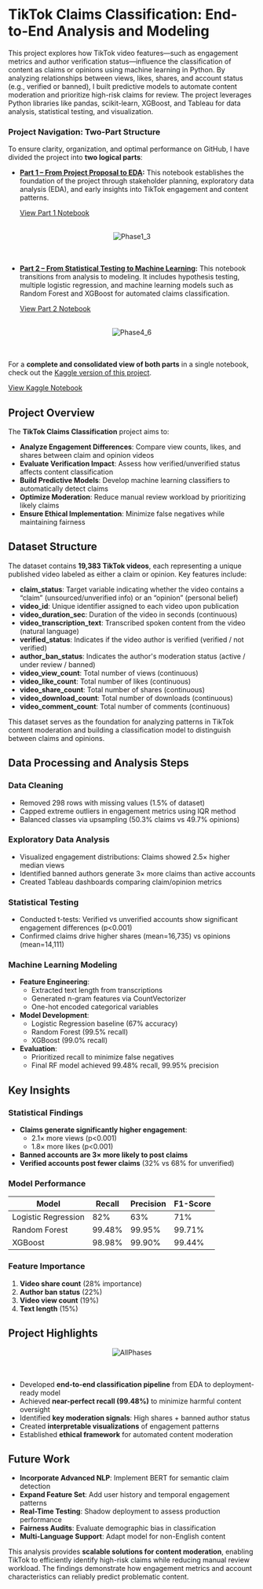 # **TikTok Claims Classification: End-to-End Analysis and Modeling**  

This project explores how TikTok video features—such as engagement metrics and author verification status—influence the classification of content as claims or opinions using machine learning in Python. By analyzing relationships between views, likes, shares, and account status (e.g., verified or banned), I built predictive models to automate content moderation and prioritize high-risk claims for review. The project leverages Python libraries like pandas, scikit-learn, XGBoost, and Tableau for data analysis, statistical testing, and visualization.

### **Project Navigation: Two-Part Structure**

To ensure clarity, organization, and optimal performance on GitHub, I have divided the project into **two logical parts**:

- **[Part 1 – From Project Proposal to EDA](https://github.com/Cyberoctane29/TikTok-Claims-Classification-End-to-End-Analysis-and-Modeling/blob/main/TikTok_Claims_Classification_Part1_Project_Proposal_to_EDA.ipynb):** This notebook establishes the foundation of the project through stakeholder planning, exploratory data analysis (EDA), and early insights into TikTok engagement and content patterns.

  [View Part 1 Notebook](https://github.com/Cyberoctane29/TikTok-Claims-Classification-End-to-End-Analysis-and-Modeling/blob/main/TikTok_Claims_Classification_Part1_Project_Proposal_to_EDA.ipynb)
<br><br>
<div style="width:100%;text-align: center;"> <img align=middle src="https://i.ibb.co/TDJ7CMsF/Phases1-3.jpg" alt="Phase1_3"> </div>
<br><br>

- **[Part 2 – From Statistical Testing to Machine Learning](https://github.com/Cyberoctane29/TikTok-Claims-Classification-End-to-End-Analysis-and-Modeling/blob/main/TikTok_Claims_Classification_Part2_Statistical_Analysis_to_Modeling.ipynb):** This notebook transitions from analysis to modeling. It includes hypothesis testing, multiple logistic regression, and machine learning models such as Random Forest and XGBoost for automated claims classification.  

  [View Part 2 Notebook](https://github.com/Cyberoctane29/TikTok-Claims-Classification-End-to-End-Analysis-and-Modeling/blob/main/TikTok_Claims_Classification_Part2_Statistical_Analysis_to_Modeling.ipynb)
<br><br>
<div style="width:100%;text-align: center;"> <img align=middle src="https://i.ibb.co/y2Rb2L6/Phases4-6.jpg" alt="Phase4_6"> </div>
<br><br>

For a **complete and consolidated view of both parts** in a single notebook, check out the [Kaggle version of this project](https://www.kaggle.com/code/saswatsethda/tiktok-claims-classification-analysis-modeling).

 [View Kaggle Notebook](https://www.kaggle.com/code/saswatsethda/tiktok-claims-classification-analysis-modeling)

## **Project Overview**  

The **TikTok Claims Classification** project aims to:  

- **Analyze Engagement Differences**: Compare view counts, likes, and shares between claim and opinion videos  
- **Evaluate Verification Impact**: Assess how verified/unverified status affects content classification  
- **Build Predictive Models**: Develop machine learning classifiers to automatically detect claims  
- **Optimize Moderation**: Reduce manual review workload by prioritizing likely claims  
- **Ensure Ethical Implementation**: Minimize false negatives while maintaining fairness  

## **Dataset Structure**  

The dataset contains **19,383 TikTok videos**, each representing a unique published video labeled as either a claim or opinion. Key features include:

- **claim_status**: Target variable indicating whether the video contains a “claim” (unsourced/unverified info) or an “opinion” (personal belief)  
- **video_id**: Unique identifier assigned to each video upon publication  
- **video_duration_sec**: Duration of the video in seconds (continuous)  
- **video_transcription_text**: Transcribed spoken content from the video (natural language)  
- **verified_status**: Indicates if the video author is verified (verified / not verified)  
- **author_ban_status**: Indicates the author's moderation status (active / under review / banned)  
- **video_view_count**: Total number of views (continuous)  
- **video_like_count**: Total number of likes (continuous)  
- **video_share_count**: Total number of shares (continuous)  
- **video_download_count**: Total number of downloads (continuous)  
- **video_comment_count**: Total number of comments (continuous)  

This dataset serves as the foundation for analyzing patterns in TikTok content moderation and building a classification model to distinguish between claims and opinions.

## **Data Processing and Analysis Steps**  

### **Data Cleaning**  
- Removed 298 rows with missing values (1.5% of dataset)  
- Capped extreme outliers in engagement metrics using IQR method  
- Balanced classes via upsampling (50.3% claims vs 49.7% opinions)  

### **Exploratory Data Analysis**  
- Visualized engagement distributions: Claims showed 2.5× higher median views  
- Identified banned authors generate 3× more claims than active accounts  
- Created Tableau dashboards comparing claim/opinion metrics  

### **Statistical Testing**  
- Conducted t-tests: Verified vs unverified accounts show significant engagement differences (p<0.001)  
- Confirmed claims drive higher shares (mean=16,735) vs opinions (mean=14,111)  

### **Machine Learning Modeling**  
- **Feature Engineering**:  
  - Extracted text length from transcriptions  
  - Generated n-gram features via CountVectorizer  
  - One-hot encoded categorical variables  
- **Model Development**:  
  - Logistic Regression baseline (67% accuracy)  
  - Random Forest (99.5% recall)  
  - XGBoost (99.0% recall)  
- **Evaluation**:  
  - Prioritized recall to minimize false negatives  
  - Final RF model achieved 99.48% recall, 99.95% precision  

## **Key Insights**  

### **Statistical Findings**  
- **Claims generate significantly higher engagement**:  
  - 2.1× more views (p<0.001)  
  - 1.8× more likes (p<0.001)  
- **Banned accounts are 3× more likely to post claims**  
- **Verified accounts post fewer claims** (32% vs 68% for unverified)  

### **Model Performance**

| Model               | Recall  | Precision | F1-Score |
|---------------------|---------|-----------|----------|
| Logistic Regression | 82%     | 63%       | 71%      |
| Random Forest       | 99.48%  | 99.95%    | 99.71%   |
| XGBoost             | 98.98%  | 99.90%    | 99.44%   |


### **Feature Importance**  
1. **Video share count** (28% importance)  
2. **Author ban status** (22%)  
3. **Video view count** (19%)  
4. **Text length** (15%)  

## **Project Highlights**  
<div style="width:100%;text-align: center;"> <img align=middle src="https://i.ibb.co/FbFZDPhL/Phases.jpg" alt="AllPhases"> </div>
<br><br>

- Developed **end-to-end classification pipeline** from EDA to deployment-ready model  
- Achieved **near-perfect recall (99.48%)** to minimize harmful content oversight  
- Identified **key moderation signals**: High shares + banned author status  
- Created **interpretable visualizations** of engagement patterns  
- Established **ethical framework** for automated content moderation  

## **Future Work**  

- **Incorporate Advanced NLP**: Implement BERT for semantic claim detection  
- **Expand Feature Set**: Add user history and temporal engagement patterns  
- **Real-Time Testing**: Shadow deployment to assess production performance  
- **Fairness Audits**: Evaluate demographic bias in classification  
- **Multi-Language Support**: Adapt model for non-English content  

This analysis provides **scalable solutions for content moderation**, enabling TikTok to efficiently identify high-risk claims while reducing manual review workload. The findings demonstrate how engagement metrics and account characteristics can reliably predict problematic content.
